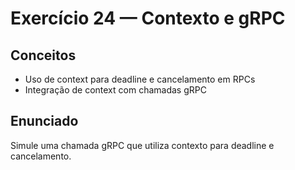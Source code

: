 # Exercício 24 — Contexto e gRPC

## Conceitos
- Uso de context para deadline e cancelamento em RPCs
- Integração de context com chamadas gRPC

## Enunciado
Simule uma chamada gRPC que utiliza contexto para deadline e cancelamento.